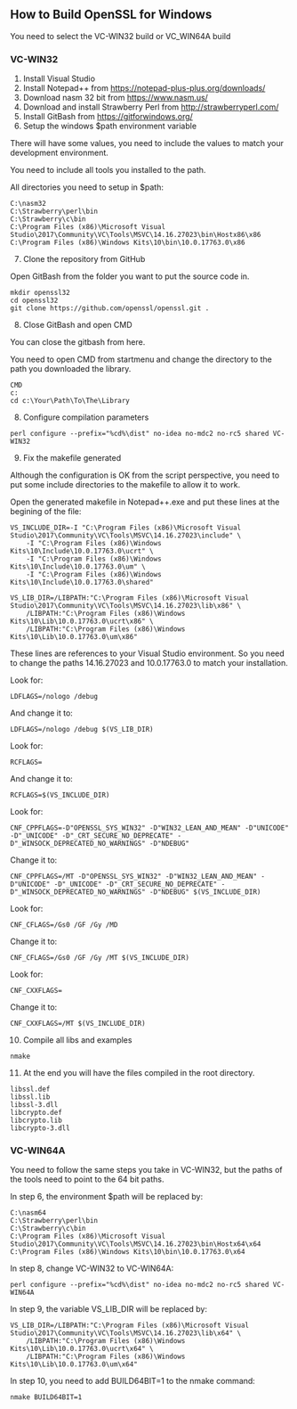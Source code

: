 ## How to Build OpenSSL for Windows

You need to select the VC-WIN32 build or VC_WIN64A build

### VC-WIN32

1) Install Visual Studio
2) Install Notepad++ from https://notepad-plus-plus.org/downloads/
3) Download nasm 32 bit from https://www.nasm.us/
4) Download and install Strawberry Perl from http://strawberryperl.com/
5) Install GitBash from https://gitforwindows.org/
6) Setup the windows $path environment variable

There will have some values, you need to include the values to match your development environment.

You need to include all tools you installed to the path.

All directories you need to setup in $path:

```
C:\nasm32
C:\Strawberry\perl\bin
C:\Strawberry\c\bin
C:\Program Files (x86)\Microsoft Visual Studio\2017\Community\VC\Tools\MSVC\14.16.27023\bin\Hostx86\x86
C:\Program Files (x86)\Windows Kits\10\bin\10.0.17763.0\x86
```

7) Clone the repository from GitHub

Open GitBash from the folder you want to put the source code in.

```
mkdir openssl32
cd openssl32
git clone https://github.com/openssl/openssl.git .
```

8) Close GitBash and open CMD

You can close the gitbash from here.

You need to open CMD from startmenu and change the directory to the path you downloaded the library.

```
CMD
c:
cd c:\Your\Path\To\The\Library
```

8) Configure compilation parameters

```
perl configure --prefix="%cd%\dist" no-idea no-mdc2 no-rc5 shared VC-WIN32
```

9) Fix the makefile generated

Although the configuration is OK from the script perspective, you need to put some include directories
to the makefile to allow it to work.

Open the generated makefile in Notepad++.exe and put these lines at the begining of the file:

```
VS_INCLUDE_DIR=-I "C:\Program Files (x86)\Microsoft Visual Studio\2017\Community\VC\Tools\MSVC\14.16.27023\include" \
	-I "C:\Program Files (x86)\Windows Kits\10\Include\10.0.17763.0\ucrt" \
	-I "C:\Program Files (x86)\Windows Kits\10\Include\10.0.17763.0\um" \
	-I "C:\Program Files (x86)\Windows Kits\10\Include\10.0.17763.0\shared"

VS_LIB_DIR=/LIBPATH:"C:\Program Files (x86)\Microsoft Visual Studio\2017\Community\VC\Tools\MSVC\14.16.27023\lib\x86" \
	/LIBPATH:"C:\Program Files (x86)\Windows Kits\10\Lib\10.0.17763.0\ucrt\x86" \
	/LIBPATH:"C:\Program Files (x86)\Windows Kits\10\Lib\10.0.17763.0\um\x86"
```

These lines are references to your Visual Studio environment. So you need to change the paths 14.16.27023 and 10.0.17763.0 to match your installation.
	
Look for:

```
LDFLAGS=/nologo /debug
```

And change it to:

```
LDFLAGS=/nologo /debug $(VS_LIB_DIR)
```

Look for:

```
RCFLAGS=
```

And change it to:

```
RCFLAGS=$(VS_INCLUDE_DIR)
```

Look for:

```
CNF_CPPFLAGS=-D"OPENSSL_SYS_WIN32" -D"WIN32_LEAN_AND_MEAN" -D"UNICODE" -D"_UNICODE" -D"_CRT_SECURE_NO_DEPRECATE" -D"_WINSOCK_DEPRECATED_NO_WARNINGS" -D"NDEBUG"
```

Change it to:

```
CNF_CPPFLAGS=/MT -D"OPENSSL_SYS_WIN32" -D"WIN32_LEAN_AND_MEAN" -D"UNICODE" -D"_UNICODE" -D"_CRT_SECURE_NO_DEPRECATE" -D"_WINSOCK_DEPRECATED_NO_WARNINGS" -D"NDEBUG" $(VS_INCLUDE_DIR)
```

Look for:

```
CNF_CFLAGS=/Gs0 /GF /Gy /MD
```

Change it to:

```
CNF_CFLAGS=/Gs0 /GF /Gy /MT $(VS_INCLUDE_DIR)
```

Look for:

```
CNF_CXXFLAGS=
```

Change it to:

```
CNF_CXXFLAGS=/MT $(VS_INCLUDE_DIR)
```

10) Compile all libs and examples

```
nmake
```

11) At the end you will have the files compiled in the root directory.

```
libssl.def
libssl.lib
libssl-3.dll
libcrypto.def
libcrypto.lib
libcrypto-3.dll
```

### VC-WIN64A

You need to follow the same steps you take in VC-WIN32, but the paths of the tools need to point to the 64 bit paths.

In step 6, the environment $path will be replaced by:

```
C:\nasm64
C:\Strawberry\perl\bin
C:\Strawberry\c\bin
C:\Program Files (x86)\Microsoft Visual Studio\2017\Community\VC\Tools\MSVC\14.16.27023\bin\Hostx64\x64
C:\Program Files (x86)\Windows Kits\10\bin\10.0.17763.0\x64
```

In step 8, change VC-WIN32 to VC-WIN64A:

```
perl configure --prefix="%cd%\dist" no-idea no-mdc2 no-rc5 shared VC-WIN64A
```

In step 9, the variable VS_LIB_DIR will be replaced by:

```
VS_LIB_DIR=/LIBPATH:"C:\Program Files (x86)\Microsoft Visual Studio\2017\Community\VC\Tools\MSVC\14.16.27023\lib\x64" \
	/LIBPATH:"C:\Program Files (x86)\Windows Kits\10\Lib\10.0.17763.0\ucrt\x64" \
	/LIBPATH:"C:\Program Files (x86)\Windows Kits\10\Lib\10.0.17763.0\um\x64"
```

In step 10, you need to add BUILD64BIT=1 to the nmake command:

```
nmake BUILD64BIT=1
```
